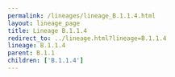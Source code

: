 ```yaml
---
permalink: /lineages/lineage_B.1.1.4.html
layout: lineage_page
title: Lineage B.1.1.4
redirect_to: ../lineage.html?lineage=B.1.1.4
lineage: B.1.1.4
parent: B.1.1
children: ['B.1.1.4']
---
```

